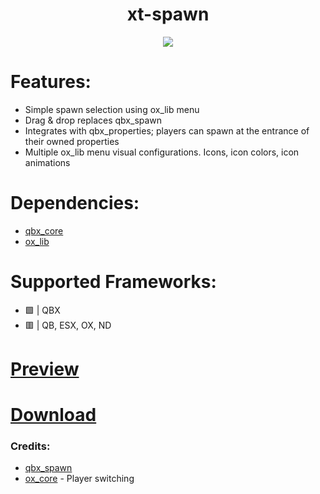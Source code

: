 <div align="center">
  <h1>xt-spawn</h1>
  <a href="https://dsc.gg/xtdev"> <img align="center" src="https://github.com/xT-Development/.github/assets/101474430/d2fbd286-a0d5-4056-95cd-22cb3f526283" /></a><br>
</div>

# Features:
- Simple spawn selection using ox_lib menu
- Drag & drop replaces qbx_spawn
- Integrates with qbx_properties; players can spawn at the entrance of their owned properties
- Multiple ox_lib menu visual configurations. Icons, icon colors, icon animations

# Dependencies:
- [qbx_core](https://github.com/Qbox-project/qbx_core)
- [ox_lib](https://github.com/overextended/ox_lib/releases)

# Supported Frameworks:
- 🟩 | QBX
- 🟥 | QB, ESX, OX, ND

# [Preview](https://streamable.com/y0qdip)
# [Download](https://github.com/xT-Development/xt-spawn)

### Credits:
- [qbx_spawn](https://github.com/Qbox-project/qbx_spawn)
- [ox_core](https://github.com/overextended/ox_core/blob/lua/client/spawn.lua#L187) - Player switching
